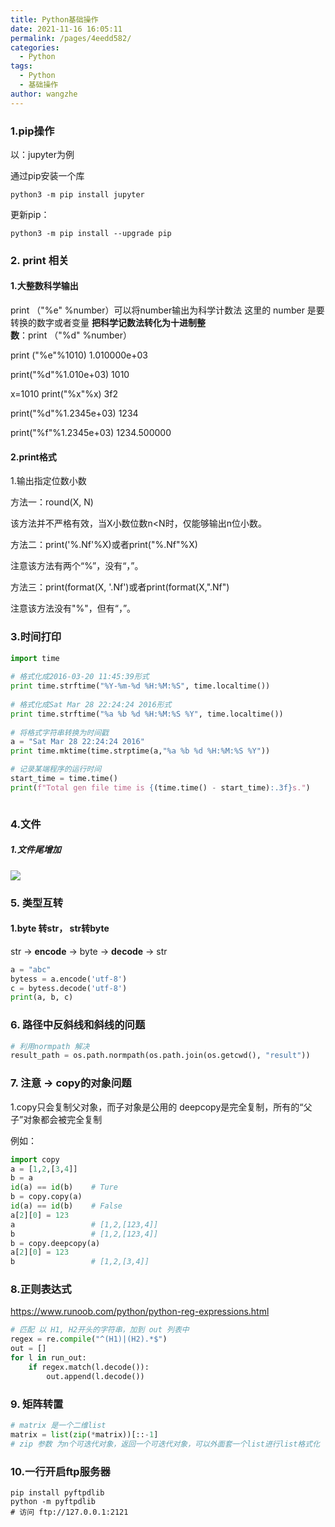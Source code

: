```yaml
---
title: Python基础操作
date: 2021-11-16 16:05:11
permalink: /pages/4eedd582/
categories:
  - Python
tags:
  - Python
  - 基础操作
author: wangzhe
---
```


### 1.pip操作

以：jupyter为例

通过pip安装一个库

`python3 -m pip install jupyter`

更新pip：

`python3 -m pip install --upgrade pip`



### 2. print 相关

#### 1.大整数科学输出

print （"%e" %number）可以将number输出为科学计数法
这里的 number 是要转换的数字或者变量
**把科学记数法转化为十进制整数**：print （"%d" %number）

print ("%e"%1010)
1.010000e+03

print("%d"%1.010e+03)
1010

x=1010
print("%x"%x)
3f2

print("%d"%1.2345e+03)
1234

print("%f"%1.2345e+03)
1234.500000

#### 2.print格式

1.输出指定位数小数

方法一：round(X, N)

该方法并不严格有效，当X小数位数n<N时，仅能够输出n位小数。

方法二：print('%.Nf'%X)或者print("%.Nf"%X)

注意该方法有两个“%”，没有“，”。

方法三：print(format(X, '.Nf')或者print(format(X,".Nf")

  注意该方法没有"%"，但有“，”。







### 3.时间打印

```python
import time
 
# 格式化成2016-03-20 11:45:39形式
print time.strftime("%Y-%m-%d %H:%M:%S", time.localtime()) 
 
# 格式化成Sat Mar 28 22:24:24 2016形式
print time.strftime("%a %b %d %H:%M:%S %Y", time.localtime()) 
  
# 将格式字符串转换为时间戳
a = "Sat Mar 28 22:24:24 2016"
print time.mktime(time.strptime(a,"%a %b %d %H:%M:%S %Y"))

# 记录某端程序的运行时间
start_time = time.time()
print(f"Total gen file time is {(time.time() - start_time):.3f}s.")



```

### 4.文件

##### 1.文件尾增加

![](https://cdn.jsdelivr.net/gh/Wangzhe00/image-hosting/blog/python_file_add.png)

### 5. 类型互转

#### 1.byte 转str， str转byte

str -> **encode** -> byte -> **decode** -> str

```python
a = "abc"
bytess = a.encode('utf-8')
c = bytess.decode('utf-8')
print(a, b, c)
```

### 6. 路径中反斜线和斜线的问题

```python
# 利用normpath 解决
result_path = os.path.normpath(os.path.join(os.getcwd(), "result"))
```

### 7. 注意 -> copy的对象问题

1.copy只会复制父对象，而子对象是公用的
   deepcopy是完全复制，所有的“父子”对象都会被完全复制

例如： 

```python
import copy
a = [1,2,[3,4]]
b = a
id(a) == id(b)    # Ture
b = copy.copy(a)
id(a) == id(b)    # False
a[2][0] = 123
a                 # [1,2,[123,4]]
b                 # [1,2,[123,4]]
b = copy.deepcopy(a)
a[2][0] = 123
b                 # [1,2,[3,4]]
```

### 8.正则表达式

https://www.runoob.com/python/python-reg-expressions.html

```python
# 匹配 以 H1, H2开头的字符串，加到 out 列表中
regex = re.compile("^(H1)|(H2).*$")
out = []
for l in run_out:
    if regex.match(l.decode()):
        out.append(l.decode())
```

### 9. 矩阵转置

```python
# matrix 是一个二维list
matrix = list(zip(*matrix))[::-1]
# zip 参数 为n个可迭代对象，返回一个可迭代对象，可以外面套一个list进行list格式化
```

### 10.一行开启ftp服务器

```shell
pip install pyftpdlib
python -m pyftpdlib
# 访问 ftp://127.0.0.1:2121
```

